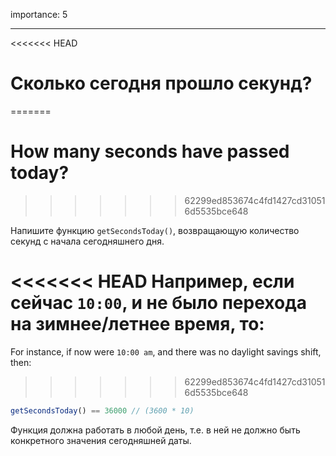 importance: 5

---

<<<<<<< HEAD
# Сколько сегодня прошло секунд?
=======
# How many seconds have passed today?
>>>>>>> 62299ed853674c4fd1427cd310516d5535bce648

Напишите функцию `getSecondsToday()`, возвращающую количество секунд с начала сегодняшнего дня.

<<<<<<< HEAD
Например, если сейчас `10:00`, и не было перехода на зимнее/летнее время, то:
=======
For instance, if now were `10:00 am`, and there was no daylight savings shift, then:
>>>>>>> 62299ed853674c4fd1427cd310516d5535bce648

```js
getSecondsToday() == 36000 // (3600 * 10)
```

Функция должна работать в любой день, т.е. в ней не должно быть конкретного значения сегодняшней даты.
